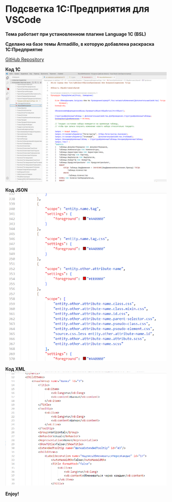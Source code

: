 # Подсветка 1С:Предприятия для VSCode

**Тема работает при установленном плагине Language 1C (BSL)**

**Сделано на базе темы Armadillo, в которую добавлена раскраска 1С:Предприятие**


[GitHub Repository](https://github.com/progromaking/1c-highlight)

**Код 1С**
![1С](https://raw.githubusercontent.com/progromaking/1c-highlight/master/images/code-1c.png)

**Код JSON**
![JSON](https://raw.githubusercontent.com/progromaking/1c-highlight/master/images/code-json.png)

**Код XML**
![XML](https://raw.githubusercontent.com/progromaking/1c-highlight/master/images/code-xml.png)

**Enjoy!**
